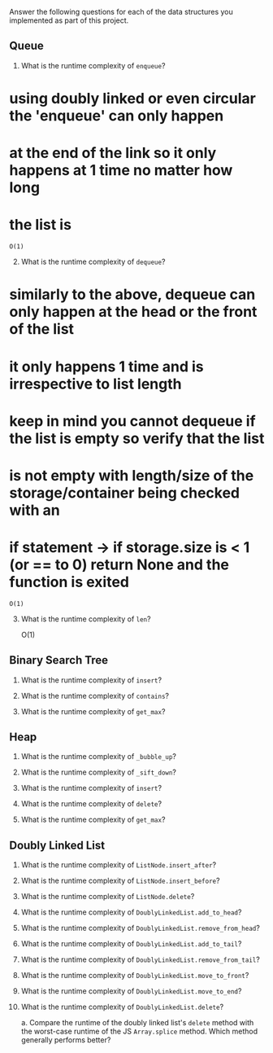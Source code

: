Answer the following questions for each of the data structures you implemented as part of this project.

## Queue

1. What is the runtime complexity of `enqueue`?
# using doubly linked or even circular the 'enqueue' can only happen
# at the end of the link so it only happens at 1 time no matter how long
# the list is

    O(1)

2. What is the runtime complexity of `dequeue`?
# similarly to the above, dequeue can only happen at the head or the front of the list
# it only happens 1 time and is irrespective to list length
# keep in mind you cannot dequeue if the list is empty so verify that the list
# is not empty with length/size of the storage/container being checked with an
# if statement -> if storage.size is < 1 (or == to 0) return None and the function is exited

    O(1)

3. What is the runtime complexity of `len`?

    O(1)

## Binary Search Tree

1. What is the runtime complexity of `insert`? 

2. What is the runtime complexity of `contains`?

3. What is the runtime complexity of `get_max`? 

## Heap

1. What is the runtime complexity of `_bubble_up`?

2. What is the runtime complexity of `_sift_down`?

3. What is the runtime complexity of `insert`?

4. What is the runtime complexity of `delete`?

5. What is the runtime complexity of `get_max`?

## Doubly Linked List

1. What is the runtime complexity of `ListNode.insert_after`?

2. What is the runtime complexity of `ListNode.insert_before`?

3. What is the runtime complexity of `ListNode.delete`?

4. What is the runtime complexity of `DoublyLinkedList.add_to_head`?

5. What is the runtime complexity of `DoublyLinkedList.remove_from_head`?

6. What is the runtime complexity of `DoublyLinkedList.add_to_tail`?

7. What is the runtime complexity of `DoublyLinkedList.remove_from_tail`?

8. What is the runtime complexity of `DoublyLinkedList.move_to_front`?

9. What is the runtime complexity of `DoublyLinkedList.move_to_end`?

10. What is the runtime complexity of `DoublyLinkedList.delete`?

    a. Compare the runtime of the doubly linked list's `delete` method with the worst-case runtime of the JS `Array.splice` method. Which method generally performs better?